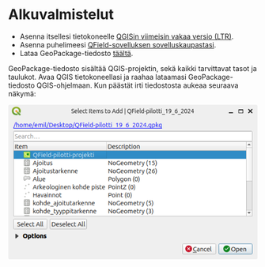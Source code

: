 # Alkuvalmistelut

- Asenna itsellesi tietokoneelle [QGISin viimeisin vakaa versio (LTR)](https://qgis.org/fi/site/forusers/download.html).
- Asenna puhelimeesi [QField-sovelluksen sovelluskaupastasi](https://qfield.org/).
- Lataa GeoPackage-tiedosto [täältä](https://drive.google.com/file/d/1OJ9KtAqWKQuaK5Cl08BDRTUrdqtmAsgr/view?usp=sharing).

GeoPackage-tiedosto sisältää QGIS-projektin, sekä kaikki tarvittavat tasot ja taulukot. Avaa QGIS tietokoneellasi ja raahaa lataamasi GeoPackage-tiedosto QGIS-ohjelmaan. Kun päästät irti tiedostosta aukeaa seuraava näkymä:

![Projektin avaaminen GeoPackagesta](img/Projektin_avaaminen_geopackagesta.png)
